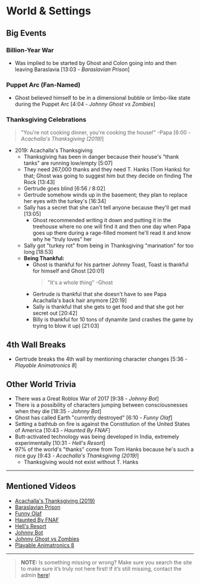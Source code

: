 # World & Settings


## Big Events

### Billion-Year War
- Was implied to be started by Ghost and Colon going into and then leaving Baraslavia [13:03 - *Baraslavian Prison*]

### Puppet Arc \(Fan-Named)
- Ghost believed himself to be in a dimensional bubble or limbo-like state during the Puppet Arc [4:04 - *Johnny Ghost vs Zombies*]

### Thanksgiving Celebrations
> "You're not cooking dinner, you're cooking the house!" -Papa [6:00 - *Acachalla's Thanksgiving (2019)*]
- 2019: Acachalla's Thanksgiving
  - Thanksgiving has been in danger because their house's "thank tanks" are running low/empty \[5:07]
   - They need 267,000 thanks and they need T. Hanks (Tom Hanks) for that; Ghost was going to suggest him but they decide on finding The Rock \[13:43]
  - Gertrude goes blind \[6:56 / 8:02]
   - Gertrude somehow winds up in the basement; they plan to replace her eyes with the turkey's \[16:34]
  - Sally has a secret that she can't tell anyone because they'll get mad \[13:05]
    - Ghost recommended writing it down and putting it in the treehouse where no one will find it and then one day when Papa goes up there during a rage-filled moment he'll read it and know why he "truly loves" her
  - Sally got "turkey rot" from being in Thanksgiving "marination" for too long \[18:53]
  - **Being Thankful:**
    - Ghost is thankful for his partner Johnny Toast, Toast is thankful for himself and Ghost \[20:01]
        > "It's a whole thing" -Ghost
    - Gertrude is thankful that she doesn't have to see Papa Acachalla's back hair anymore \[20:19]
    - Sally is thankful that she gets to get food and that she got her secret out \[20:42]
    - Billy is thankful for 10 tons of dynamite \(and crashes the game by trying to blow it up) \[21:03]

## 4th Wall Breaks
- Gertrude breaks the 4th wall by mentioning character changes \[5:36 - *Playable Animatronics 8*]

## Other World Trivia
- There was a Great Roblox War of 2017 \[9:38 - *Johnny Bot*]
- There is a possibility of characters jumping between consciousnesses when they die \[18:35 - *Johnny Bot*]
- Ghost has called Earth "currently destroyed" \[6:10 - *Funny Olaf*]
- Setting a bathtub on fire is against the Constitution of the United States of America \[10:43 - *Haunted By FNAF*]
- Butt-activated technology was being developed in India, extremely experimentally \[10:31 - *Hell's Resort*]
- 97% of the world's "thanks" come from Tom Hanks because he's such a nice guy \[9:43 - *Acachalla's Thanksgiving (2019)*]
  - Thanksgiving would not exist without T. Hanks

----
## Mentioned Videos
- [Acachalla's Thanksgiving \(2019)](https://youtu.be/dC5GT2mZNEk)
- [Baraslavian Prison](https://youtu.be/acQ_AEIHW-M)
- [Funny Olaf](https://youtu.be/_onnlghtxTQ)
- [Haunted By FNAF](https://youtu.be/ntiwledOpi0)
- [Hell's Resort](https://youtu.be/mqVWhWEK2AQ)
- [Johnny Bot](https://youtu.be/I_8FpxwKSNo)
- [Johnny Ghost vs Zombies](https://youtu.be/ZZi4QOcKkno)
- [Playable Animatronics 8](https://youtu.be/KByoXkGBzWo)

----

> **NOTE:** Is something missing or wrong? Make sure you search the site to make sure it’s truly not here first! If it’s still missing, contact the admin [here](../chapter_2.html)!